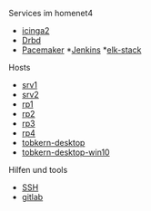 Services im homenet4

* [icinga2](https://gitlab.com/tobkern1980/home-net4-environment/wikis/icinga2)
* [Drbd](https://gitlab.com/tobkern1980/home-net4-environment/wikis/drbd )
* [Pacemaker](https://gitlab.com/tobkern1980/home-net4-environment/wikis/pacemaker)
*[Jenkins](https://gitlab.com/tobkern1980/home-net4-environment/wikis/jenkins)
*[elk-stack](https://gitlab.com/tobkern1980/home-net4-environment/wikis/elk-stack)

Hosts
* [srv1](https://gitlab.com/tobkern1980/home-net4-environment/wikis/srv1)
* [srv2](https://gitlab.com/tobkern1980/home-net4-environment/wikis/srv2)
* [rp1](https://gitlab.com/tobkern1980/home-net4-environment/wikis/rp1)
* [rp2](https://gitlab.com/tobkern1980/home-net4-environment/wikis/rp2)
* [rp3](https://gitlab.com/tobkern1980/home-net4-environment/wikis/rp3)
* [rp4](https://gitlab.com/tobkern1980/home-net4-environment/wikis/rp4)
* [tobkern-desktop](tobkern-desktop)
* [tobkern-desktop-win10](tobkern-desktop-win10)

Hilfen und tools
* [SSH](https://gitlab.com/tobkern1980/home-net4-environment/wikis/arbeiten-mit-ssh)
* [gitlab](https://gitlab.com/tobkern1980/home-net4-environment/wikis/arbeiten-mit-gitlab)
